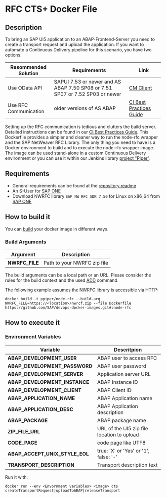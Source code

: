 # RFC CTS+ Docker File

## Description

To bring an SAP UI5 application to an ABAP-Frontend-Server you need to create a transport request and upload the application. If you want to automate a Continuous Delivery pipeline for this scenario, you have two options.

| Resommended Solution | Requirements | Link |
|-----|----|----|
| Use OData API | SAPUI 7.53 or newer and AS ABAP 7.50 SP08 or 7.51 SP07 or 7.52 SP03 or newer | [CM Client](https://github.com/SAP/devops-cm-client)
| Use RFC Communication | older versions of AS ABAP | [CI Best Practices Guide][bestpractice] |

Setting up the RFC communication is tedious and clutters the build server. Detailed instructions can be found in our [CI Best Practices Guide][bestpractice]. 
This Dockerfile provides a simpler and cleaner way to run the node-rfc wrapper and the SAP NetWeaver RFC Library. The only thing you need to have is a Docker environment to build and to execute the node-rfc wrapper image. The image can be used stand-alone in a custom Continuous Delivery environment or you can use it within our Jenkins library [project "Piper"][piper].

## Requirements

* General requirements can be found at the [repository readme][general]
* An S-User for [SAP ONE][sapone]
* Download NWRFC library ```SAP NW RFC SDK 7.50``` for Linux on x86_64 from [SAP ONE][sapone]

## How to build it

You can [build][dockerbuild] your docker image in different ways. 

### Build Arguments
| Argument | Description |
| ---------| ------------|
| **NWRFC_FILE** | Path to your NWRFC zip file |

The build arguments can be a local path or an URL. Please consider the rules for the build context and the used [ADD][dockerbuildadd] command.

The following example assumes the NWRFC library is accessible via HTTP:
```
docker build -t ppiper/node-rfc --build-arg NWRFC_FILE=https://<location>/nwrcf.zip --file Dockerfile https://github.com/SAP/devops-docker-images.git#:node-rfc
```

## How to execute it

### Environment Variables
| Variable | Descritpion |
| -------- | ----------- |
| **ABAP_DEVELOPMENT_USER** | ABAP user to access RFC |
| **ABAP_DEVELOPMENT_PASSWORD** | ABAP user password  |
| **ABAP_DEVELOPMENT_SERVER** | Application server URL |
| **ABAP_DEVELOPMENT_INSTANCE** | ABAP Instance ID |
| **ABAP_DEVELOPMENT_CLIENT** | ABAP Client ID |
| **ABAP_APPLICATION_NAME** | ABAP Application name |
| **ABAP_APPLICATION_DESC** | ABAP Application description |
| **ABAP_PACKAGE** | ABAP package name |
| **ZIP_FILE_URL**     |  URL of the UI5 zip file location to upload |
| **CODE_PAGE** | code page like UTF8 |
| **ABAP_ACCEPT_UNIX_STYLE_EOL** | true: 'X' or 'Yes' or '1', false: '-' |
| **TRANSPORT_DESCRIPTION** | Transport description text |

Run it with:

```
docker run --env <Envornment variables> <image> cts createTransportRequest|uploadToABAP|releaseTransport
```

[piper]: https://sap.github.io/jenkins-library/
[noderfc]: https://sap.github.io/node-rfc/install.html
[sapone]: https://launchpad.support.sap.com/
[bestpractice]: https://developers.sap.com/tutorials/ci-best-practices-fiori-abap.html
[general]: https://github.com/SAP/devops-docker-images/blob/master/README.md
[dockerbuild]: https://docs.docker.com/engine/reference/commandline/build/
[dockerbuildadd]: https://docs.docker.com/engine/reference/builder/#add
[dockerrun]: https://docs.docker.com/engine/reference/run/
